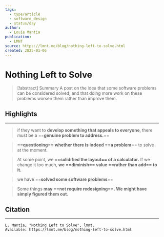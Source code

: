```yaml
---
tags:
  - type/article
  - software_design
  - status/day
author:
  - Louie Mantia
publication:
  - LMNT
source: https://lmnt.me/blog/nothing-left-to-solve.html
created: 2025-01-06
---
```

# Nothing Left to Solve

> [!abstract] Summary
> A post on the idea that some software problems can be considered solved, and that doing more work on these problems worsen them rather than improve them.
## Highlights
---
> if they want to **develop something that appeals to everyone**, there must be a ==**genuine problem to address.**==

> **==questioning== whether there is indeed ==a problem**== to solve at the moment.

> At some point, we ==**solidified the layout== of a calculator.** If we change it too much, **we ==diminish== value ==rather than add== to it.**

> we have ==**solved some software problems**==

> Some things **may ==not require redesigning==. We might have simply figured them out.**
## Citation
---
```
L. Mantia, "Nothing Left to Solve", lmnt.
Available: https://lmnt.me/blog/nothing-left-to-solve.html
```